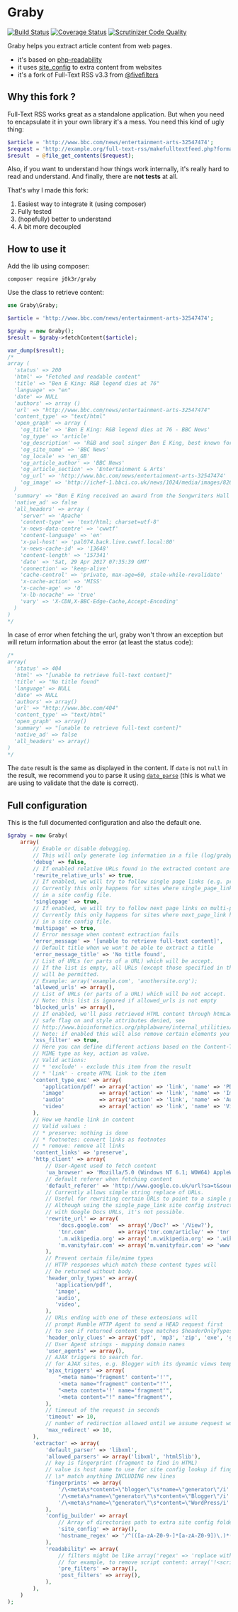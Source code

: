 # Graby

[![Build Status](https://travis-ci.org/j0k3r/graby.svg?branch=master)](https://travis-ci.org/j0k3r/graby)
[![Coverage Status](https://coveralls.io/repos/j0k3r/graby/badge.svg?branch=master&service=github)](https://coveralls.io/github/j0k3r/graby?branch=master)
[![Scrutinizer Code Quality](https://scrutinizer-ci.com/g/j0k3r/graby/badges/quality-score.png?b=master)](https://scrutinizer-ci.com/g/j0k3r/graby/?branch=master)

Graby helps you extract article content from web pages.

- it's based on [php-readability](https://github.com/j0k3r/php-readability)
- it uses [site_config](http://help.fivefilters.org/customer/portal/articles/223153-site-patterns) to extra content from websites
- it's a fork of Full-Text RSS v3.3 from [@fivefilters](http://fivefilters.org/)

## Why this fork ?

Full-Text RSS works great as a standalone application. But when you need to encapsulate it in your own library it's a mess. You need this kind of ugly thing:

```php
$article = 'http://www.bbc.com/news/entertainment-arts-32547474';
$request = 'http://example.org/full-text-rss/makefulltextfeed.php?format=json&url='.urlencode($article);
$result  = @file_get_contents($request);
```

Also, if you want to understand how things work internally, it's really hard to read and understand. And finally, there are **not tests** at all.

That's why I made this fork:

1. Easiest way to integrate it (using composer)
2. Fully tested
3. (hopefully) better to understand
4. A bit more decoupled

## How to use it

Add the lib using composer:

    composer require j0k3r/graby

Use the class to retrieve content:

```php
use Graby\Graby;

$article = 'http://www.bbc.com/news/entertainment-arts-32547474';

$graby = new Graby();
$result = $graby->fetchContent($article);

var_dump($result);
/*
array (
  'status' => 200
  'html' => "Fetched and readable content"
  'title' => "Ben E King: R&B legend dies at 76"
  'language' => "en"
  'date' => NULL
  'authors' => array ()
  'url' => "http://www.bbc.com/news/entertainment-arts-32547474"
  'content_type' => "text/html"
  'open_graph' => array (
    'og_title' => 'Ben E King: R&B legend dies at 76 - BBC News'
    'og_type' => 'article'
    'og_description' => 'R&B and soul singer Ben E King, best known for the classic song Stand By Me, dies at the age of 76.'
    'og_site_name' => 'BBC News'
    'og_locale' => 'en_GB'
    'og_article_author' => 'BBC News'
    'og_article_section' => 'Entertainment & Arts'
    'og_url' => 'http://www.bbc.com/news/entertainment-arts-32547474'
    'og_image' => 'http://ichef-1.bbci.co.uk/news/1024/media/images/82695000/jpg/_82695869_kingap.jpg'
  )
  'summary' => "Ben E King received an award from the Songwriters Hall of Fame in &hellip;"
  'native_ad' => false
  'all_headers' => array (
    'server' => 'Apache'
    'content-type' => 'text/html; charset=utf-8'
    'x-news-data-centre' => 'cwwtf'
    'content-language' => 'en'
    'x-pal-host' => 'pal074.back.live.cwwtf.local:80'
    'x-news-cache-id' => '13648'
    'content-length' => '157341'
    'date' => 'Sat, 29 Apr 2017 07:35:39 GMT'
    'connection' => 'keep-alive'
    'cache-control' => 'private, max-age=60, stale-while-revalidate'
    'x-cache-action' => 'MISS'
    'x-cache-age' => '0'
    'x-lb-nocache' => 'true'
    'vary' => 'X-CDN,X-BBC-Edge-Cache,Accept-Encoding'
  )
)
*/
```

In case of error when fetching the url, graby won't throw an exception but will return information about the error (at least the status code):

```php
/*
array(
  'status' => 404
  'html' => "[unable to retrieve full-text content]"
  'title' => "No title found"
  'language' => NULL
  'date' => NULL
  'authors' => array()
  'url' => "http://www.bbc.com/404"
  'content_type' => "text/html"
  'open_graph' => array()
  'summary' => "[unable to retrieve full-text content]"
  'native_ad' => false
  'all_headers' => array()
)
*/
```

The `date` result is the same as displayed in the content. If `date` is not `null` in the result, we recommend you to parse it using [`date_parse`](http://php.net/date_parse) (this is what we are using to validate that the date is correct).

## Full configuration

This is the full documented configuration and also the default one.

```php
$graby = new Graby(
	array(
		// Enable or disable debugging.
		// This will only generate log information in a file (log/graby.log)
		'debug' => false,
		// If enabled relative URLs found in the extracted content are automatically rewritten as absolute URLs.
		'rewrite_relative_urls' => true,
		// If enabled, we will try to follow single page links (e.g. print view) on multi-page articles.
		// Currently this only happens for sites where single_page_link has been defined
		// in a site config file.
		'singlepage' => true,
		// If enabled, we will try to follow next page links on multi-page articles.
		// Currently this only happens for sites where next_page_link has been defined
		// in a site config file.
		'multipage' => true,
		// Error message when content extraction fails
		'error_message' => '[unable to retrieve full-text content]',
		// Default title when we won't be able to extract a title
		'error_message_title' => 'No title found',
		// List of URLs (or parts of a URL) which will be accept.
		// If the list is empty, all URLs (except those specified in the blocked list below)
		// will be permitted.
		// Example: array('example.com', 'anothersite.org');
		'allowed_urls' => array(),
		// List of URLs (or parts of a URL) which will be not accept.
		// Note: this list is ignored if allowed_urls is not empty
		'blocked_urls' => array(),
		// If enabled, we'll pass retrieved HTML content through htmLawed with
		// safe flag on and style attributes denied, see
		// http://www.bioinformatics.org/phplabware/internal_utilities/htmLawed/htmLawed_README.htm#s3.6
		// Note: if enabled this will also remove certain elements you may want to preserve, such as iframes.
		'xss_filter' => true,
		// Here you can define different actions based on the Content-Type header returned by server.
		// MIME type as key, action as value.
		// Valid actions:
		// * 'exclude' - exclude this item from the result
		// * 'link' - create HTML link to the item
		'content_type_exc' => array(
		   'application/pdf' => array('action' => 'link', 'name' => 'PDF'),
		   'image'           => array('action' => 'link', 'name' => 'Image'),
		   'audio'           => array('action' => 'link', 'name' => 'Audio'),
		   'video'           => array('action' => 'link', 'name' => 'Video'),
		),
		// How we handle link in content
		// Valid values :
		// * preserve: nothing is done
		// * footnotes: convert links as footnotes
		// * remove: remove all links
		'content_links' => 'preserve',
		'http_client' => array(
			// User-Agent used to fetch content
			'ua_browser' => 'Mozilla/5.0 (Windows NT 6.1; WOW64) AppleWebKit/535.2 (KHTML, like Gecko) Chrome/15.0.874.92 Safari/535.2',
			// default referer when fetching content
			'default_referer' => 'http://www.google.co.uk/url?sa=t&source=web&cd=1',
			// Currently allows simple string replace of URLs.
			// Useful for rewriting certain URLs to point to a single page or HTML view.
			// Although using the single_page_link site config instruction is the preferred way to do this, sometimes, as
			// with Google Docs URLs, it's not possible.
			'rewrite_url' => array(
				'docs.google.com'  => array('/Doc?' => '/View?'),
				'tnr.com'          => array('tnr.com/article/' => 'tnr.com/print/article/'),
				'.m.wikipedia.org' => array('.m.wikipedia.org' => '.wikipedia.org'),
				'm.vanityfair.com' => array('m.vanityfair.com' => 'www.vanityfair.com'),
			),
			// Prevent certain file/mime types
			// HTTP responses which match these content types will
			// be returned without body.
			'header_only_types' => array(
			   'application/pdf',
			   'image',
			   'audio',
			   'video',
			),
			// URLs ending with one of these extensions will
			// prompt Humble HTTP Agent to send a HEAD request first
			// to see if returned content type matches $headerOnlyTypes.
			'header_only_clues' => array('pdf', 'mp3', 'zip', 'exe', 'gif', 'gzip', 'gz', 'jpeg', 'jpg', 'mpg', 'mpeg', 'png', 'ppt', 'mov'),
			// User Agent strings - mapping domain names
			'user_agents' => array(),
			// AJAX triggers to search for.
			// for AJAX sites, e.g. Blogger with its dynamic views templates.
			'ajax_triggers' => array(
				"<meta name='fragment' content='!'",
				'<meta name="fragment" content="!"',
				"<meta content='!' name='fragment'",
				'<meta content="!" name="fragment"',
			),
			// timeout of the request in seconds
			'timeout' => 10,
			// number of redirection allowed until we assume request won't be complete
			'max_redirect' => 10,
		),
		'extractor' => array(
			'default_parser' => 'libxml',
			'allowed_parsers' => array('libxml', 'html5lib'),
			// key is fingerprint (fragment to find in HTML)
			// value is host name to use for site config lookup if fingerprint matches
			// \s* match anything INCLUDING new lines
			'fingerprints' => array(
				'/\<meta\s*content=\"blogger\"\s*name=\"generator\"/i' => 'fingerprint.blogspot.com',
				'/\<meta\s*name=\"generator\"\s*content=\"Blogger\"/i' => 'fingerprint.blogspot.com',
				'/\<meta\s*name=\"generator\"\s*content=\"WordPress/i' => 'fingerprint.wordpress.com',
			),
			'config_builder' => array(
				// Array of directories path to extra site config folder WITHOUT trailing slash
				'site_config' => array(),
				'hostname_regex' => '/^(([a-zA-Z0-9-]*[a-zA-Z0-9])\.)*([A-Za-z0-9-]*[A-Za-z0-9])$/',
			),
			'readability' => array(
				// filters might be like array('regex' => 'replace with')
				// for example, to remove script content: array('!<script[^>]*>(.*?)</script>!is' => '')
				'pre_filters' => array(),
				'post_filters' => array(),
			),
		),
	)
);
```
